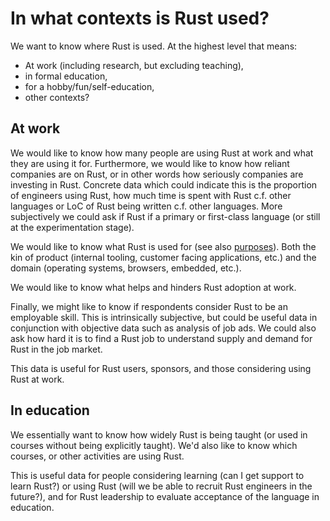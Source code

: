 # In what contexts is Rust used?

We want to know where Rust is used. At the highest level that means:

* At work (including research, but excluding teaching),
* in formal education,
* for a hobby/fun/self-education,
* other contexts?

## At work

We would like to know how many people are using Rust at work and what they are using it for. Furthermore, we would like to know how reliant companies are on Rust, or in other words how seriously companies are investing in Rust. Concrete data which could indicate this is the proportion of engineers using Rust, how much time is spent with Rust c.f. other languages or LoC of Rust being written c.f. other languages. More subjectively we could ask if Rust if a primary or first-class language (or still at the experimentation stage).

We would like to know what Rust is used for (see also [purposes](./purposes.md)). Both the kin of product (internal tooling, customer facing applications, etc.) and the domain (operating systems, browsers, embedded, etc.).

We would like to know what helps and hinders Rust adoption at work.

Finally, we might like to know if respondents consider Rust to be an employable skill. This is intrinsically subjective, but could be useful data in conjunction with objective data such as analysis of job ads. We could also ask how hard it is to find a Rust job to understand supply and demand for Rust in the job market.

This data is useful for Rust users, sponsors, and those considering using Rust at work.

## In education

We essentially want to know how widely Rust is being taught (or used in courses without being explicitly taught). We'd also like to know which courses, or other activities are using Rust.

This is useful data for people considering learning (can I get support to learn Rust?) or using Rust (will we be able to recruit Rust engineers in the future?), and for Rust leadership to evaluate acceptance of the language in education.
